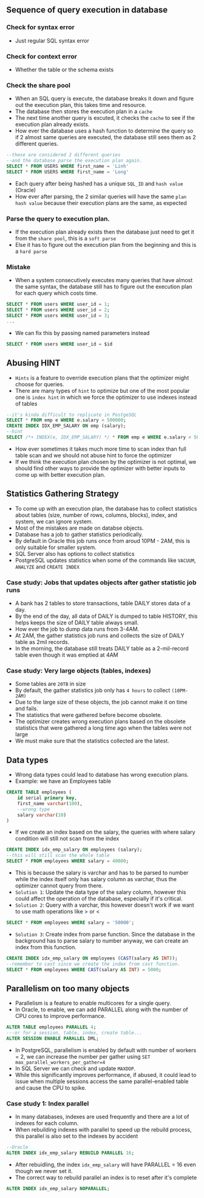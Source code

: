 ## Sequence of query execution in database
### Check for syntax error
- Just regular SQL syntax error
### Check for context error
- Whether the table or the schema exists
### Check the share pool
- When an SQL query is execute, the database breaks it down and figure out the execution plan, this takes time and resource.
- The database then stores the execution plan in a `cache` 
- The next time another query is excuted, it checks the `cache` to see if the execution plan already exists.
- How ever the database uses a hash function to determine the query so if 2 almost same queries are executed, the database still sees them as 2 different queries.
```sql
--these are considered 2 different queries
--and the database parse the execution plan again.
SELECT * FROM USERS WHERE first_name = 'Linh'
SELECT * FROM USERS WHERE first_name = 'Long'
```
- Each query after being hashed has a unique `SQL_ID` and `hash value` (Oracle)
- How ever after parsing, the 2 similar queries will have the same `plan hash value` because their execution plans are the same, as expected
### Parse the query to execution plan.
- If the execution plan already exists then the database just need to get it from the `share pool`, this is a `soft parse`
- Else it has to figure out the execution plan from the beginning and this is a `hard parse`

### Mistake
- When a system consecutively executes many queries that have almost the same syntax, the database still has to figure out the execution plan for each query which costs time.
```sql
SELECT * FROM users WHERE user_id = 1;
SELECT * FROM users WHERE user_id = 2;
SELECT * FROM users WHERE user_id = 3;
...
```
- We can fix this by passing named parameters instead
```sql
SELECT * FROM users WHERE user_id = $id
```

## Abusing HINT
- `Hints` is a feature to override execution plans that the optimizer might choose for queries.
- There are many types of `hint` to optimize but one of the most popular one is `index hint` in which we force the optimizer to use indexes instead of tables
```sql
--it's kinda difficult to replicate in PostgeSQL
SELECT * FROM emp e WHERE e.salary < 500000;
CREATE INDEX IDX_EMP_SALARY ON emp (salary);
--hint
SELECT /*+ INDEX(e, IDX_EMP_SALARY) */ * FROM emp e WHERE e.salary < 5000000
```
- How ever sometimes it takes much more time to scan index than full table scan and we should not abuse hint to force the optimizer
- If we think the execution plan chosen by the optimizer is not optimal, we should find other ways to provide the optimizer with better inputs to come up with better execution plan.

## Statistics Gathering Strategy
- To come up with an execution plan, the database has to collect statistics about tables (size, number of rows, columns, blocks), index, and system, we can ignore system.
- Most of the mistakes are made on databse objects.
- Database has a job to gather statistics periodically.
- By default in Oracle this job runs once from aroud 10PM - 2AM, this is only suitable for smaller system.
- SQL Server also has options to collect statistics
- PostgreSQL updates statistics when some of the commands like `VACUUM`, `ANALYZE` and `CREATE INDEX`
### Case study: Jobs that updates objects after gather statistic job runs
- A bank has 2 tables to store transactions, table DAILY stores data of a day.
- By the end of the day, all data of DAILY is dumped to table HISTORY, this helps keeps the size of DAILY table always small. 
- How ever the job to dump data runs from 3-4AM. 
- At 2AM, the gather statistics job runs and collects the size of DAILY table as 2mil records. 
- In the morning, the database still treats DAILY table as a 2-mil-record table even though it was emptied at 4AM

### Case study: Very large objects (tables, indexes)
- Some tables are `20TB` in size
- By default, the gather statistics job only has `4 hours` to collect `(10PM-2AM)`
- Due to the large size of these objects, the job cannot make it on time and fails.
- The statistics that were gathered before become obsolete.
- The optimizer creates wrong execution plans based on the obsolete statistics that were gathered a long time ago when the tables were not large
- We must make sure that the statistics collected are the latest.

## Data types
- Wrong data types could lead to database has wrong execution plans.
- Example: we have an Employees table
```sql
CREATE TABLE employees (
    id serial primary key,
    first_name varchar(100),
    --wrong type
    salary varchar(10)
)
```
- If we create an index based on the salary, the queries with where salary condition will still not scan from the index
```sql
CREATE INDEX idx_emp_salary ON employees (salary);
--this will still scan the whole table
SELECT * FROM employees WHERE salary = 40000;
```
- This is because the salary is varchar and has to be parsed to number while the index itself only has salary column as varchar, thus the optimizer cannot query from there.
- `Solution 1`: Update the data type of the salary column, however this could affect the operation of the database, especially if it's critical.
- `Solution 2`: Query with a varchar, this however doesn't work if we want to use math operations like > or <
```sql
SELECT * FROM employees WHERE salary = '50000';
```
- `Solution 3`: Create index from parse function. Since the database in the background has to parse salary to number anyway, we can create an index from this function.
```sql
CREATE INDEX idx_emp_salary ON employees (CAST(salary AS INT));
--remember to cast since we create the index from cast function.
SELECT * FROM employees WHERE CAST(salary AS INT) = 5000;
```

## Parallelism on too many objects
- Parallelism is a feature to enable multicores for a single query.
- In Oracle, to enable, we can add PARALLEL along with the number of CPU cores to improve performance.
```sql
ALTER TABLE employees PARALLEL 4;
---or for a session, table, index, create table...
ALTER SESSION ENABLE PARALLEL DML;
```
- In PostgreSQL, parallelism is enabled by default with number of workers = 2, we can increase the number per gather using `SET max_parallel_workers_per_gather=4`
- In SQL Server we can check and update `MAXDOP`.
- While this significantly improves performance, if abused, it could lead to issue when multiple sessions access the same parallel-enabled table and cause the CPU to spike.
### Case study 1: Index parallel
- In many databases, indexes are used frequently and there are a lot of indexes for each column.
- When rebuilding indexes with parallel to speed up the rebuild process, this parallel is also set to the indexes by accident
```sql
--Oracle
ALTER INDEX idx_emp_salary REBUILD PARALLEL 16;
```
- After rebuidling, the index `idx_emp_salary` will have PARALLEL = 16 even though we never set it.
- The correct way to rebuild parallel an index is to reset after it's complete
```sql
ALTER INDEX idx_emp_salary NOPARALLEL;
```